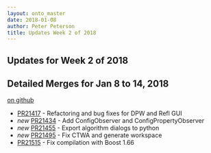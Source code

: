 ```yaml
---
layout: onto_master
date: 2018-01-08
author: Peter Peterson
title: Updates Week 2 of 2018
---
```

Updates for Week 2 of 2018
--------------------------

Detailed Merges for Jan 8 to 14, 2018
-------------------------------------
[on github](https://github.com/mantidproject/mantid/pulls?q=is%3Apr+merged%3A2018-01-09..2018-01-14)

* [PR21417](https://github.com/mantidproject/mantid/pull/21417) - Refactoring and bug fixes for DPW and Refl GUI
* *new* [PR21434](https://github.com/mantidproject/mantid/pull/21434) - Add ConfigObserver and ConfigPropertyObserver
* *new* [PR21455](https://github.com/mantidproject/mantid/pull/21455) - Export algorithm dialogs to python
* *new* [PR21495](https://github.com/mantidproject/mantid/pull/21495) - Fix CTWA and generate workspace
* [PR21515](https://github.com/mantidproject/mantid/pull/21515) - Fix compilation with Boost 1.66
